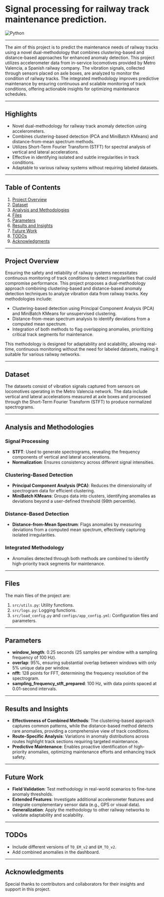 <!-- pandoc README.md -s -o README.docx -->

# Signal processing for railway track maintenance prediction.

![Python](https://img.shields.io/badge/python-3670A0?style=for-the-badge&logo=python&logoColor=ffdd54)

<hr>

The aim of this project is to predict the maintenance needs of railway tracks using a novel dual-methodology that combines clustering-based and distance-based approaches for enhanced anomaly detection. This project utilizes accelerometer data from in-service locomotives provided by Metro Valencia, a Spanish railway company. The vibration signals, collected through sensors placed on axle boxes, are analyzed to monitor the condition of railway tracks. The integrated methodology improves predictive maintenance by ensuring continuous and scalable monitoring of track conditions, offering actionable insights for optimizing maintenance schedules.

---

## Highlights

- Novel dual-methodology for railway track anomaly detection using accelerometers.
- Combines clustering-based detection (PCA and MiniBatch KMeans) and distance-from-mean spectrum methods.
- Utilizes Short-Term Fourier Transform (STFT) for spectral analysis of vertical and lateral accelerations.
- Effective in identifying isolated and subtle irregularities in track conditions.
- Adaptable to various railway systems without requiring labeled datasets.

---

## Table of Contents

1. [Project Overview](#project-overview)
2. [Dataset](#dataset)
3. [Analysis and Methodologies](#analysis-and-methodologies)
4. [Files](#files)
5. [Parameters](#parameters)
6. [Results and Insights](#results-and-insights)
7. [Future Work](#future-work)
8. [TODOs](#todos)
9. [Acknowledgments](#acknowledgments)

---

## Project Overview

Ensuring the safety and reliability of railway systems necessitates continuous monitoring of track conditions to detect irregularities that could compromise performance. This project proposes a dual-methodology approach combining clustering-based and distance-based anomaly detection techniques to analyze vibration data from railway tracks. Key methodologies include:

- Clustering-based detection using Principal Component Analysis (PCA) and MiniBatch KMeans for unsupervised clustering.
- Distance-from-mean spectrum analysis to identify deviations from a computed mean spectrum.
- Integration of both methods to flag overlapping anomalies, prioritizing critical track segments for maintenance.

This methodology is designed for adaptability and scalability, allowing real-time, continuous monitoring without the need for labeled datasets, making it suitable for various railway networks.

---

## Dataset

The datasets consist of vibration signals captured from sensors on locomotives operating in the Metro Valencia network. The data include vertical and lateral accelerations measured at axle boxes and processed through the Short-Term Fourier Transform (STFT) to produce normalized spectrograms.

---

## Analysis and Methodologies

### Signal Processing

- **STFT**: Used to generate spectrograms, revealing the frequency components of vertical and lateral accelerations.
- **Normalization**: Ensures consistency across different signal intensities.

### Clustering-Based Detection

- **Principal Component Analysis (PCA)**: Reduces the dimensionality of spectrogram data for efficient clustering.
- **MiniBatch KMeans**: Groups data into clusters, identifying anomalies as deviations beyond a user-defined threshold (98th percentile).

### Distance-Based Detection

- **Distance-from-Mean Spectrum**: Flags anomalies by measuring deviations from a computed mean spectrum, effectively capturing isolated irregularities.

### Integrated Methodology

- Anomalies detected through both methods are combined to identify high-priority track segments for maintenance.

---

## Files

The main files of the project are:

1. `src/utils.py`: Utility functions.
2. `src/logs.py`: Logging functions.
3. `src/load_config.py` and `configs/app_config.yml`: Configuration files and parameters.

---

## Parameters

- **window_length**: 0.25 seconds (25 samples per window with a sampling frequency of 100 Hz).
- **overlap**: 95%, ensuring substantial overlap between windows with only 5% unique data per window.
- **nfft**: 128 points for FFT, determining the frequency resolution of the spectrogram.
- **sampling_frequency_stft_prepared**: 100 Hz, with data points spaced at 0.01-second intervals.

---

## Results and Insights

- **Effectiveness of Combined Methods**: The clustering-based approach captures common patterns, while the distance-based method detects rare anomalies, providing a comprehensive view of track conditions.
- **Route-Specific Analysis**: Variations in anomaly distributions across routes highlight track sections requiring targeted maintenance.
- **Predictive Maintenance**: Enables proactive identification of high-priority anomalies, optimizing maintenance efforts and enhancing track safety.

---

## Future Work

- **Field Validation**: Test methodology in real-world scenarios to fine-tune anomaly thresholds.
- **Extended Features**: Investigate additional accelerometer features and integrate complementary sensor data (e.g., GPS or visual data).
- **Generalization**: Apply the methodology to other railway networks to validate adaptability and scalability.

---

## TODOs

- Include different versions of `TO_EM_v2` and `EM_TO_v2`.
- Add combined anomalies in the dashboard.

---

## Acknowledgments

Special thanks to contributors and collaborators for their insights and support in this project.
